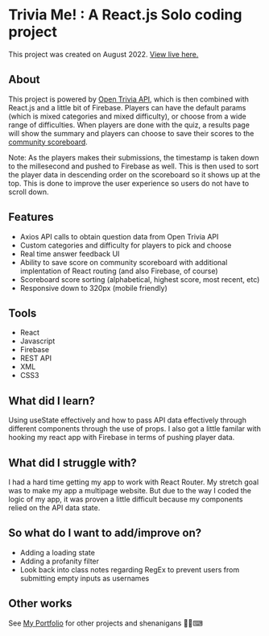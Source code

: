 # Trivia Me! : A React.js Solo coding project

This project was created on August 2022. [View live here.](https://trivia-main.netlify.app/)

## About

This project is powered by [Open Trivia API](https://opentdb.com/api_config.php), which is then combined with React.js and a little bit of Firebase. Players can have the default params (which is mixed categories and mixed difficulty), or choose from a wide range of difficulties. When players are done with the quiz, a results page will show the summary and players can choose to save their scores to the [community scoreboard](https://trivia-main.netlify.app/scoreboard). 

Note: As the players makes their submissions, the timestamp is taken down to the millesecond and pushed to Firebase as well. This is then used to sort the player data in descending order on the scoreboard so it shows up at the top. This is done to improve the user experience so users do not have to scroll down.

## Features

* Axios API calls to obtain question data from Open Trivia API
* Custom categories and difficulty for players to pick and choose
* Real time answer feedback UI
* Ability to save score on community scoreboard with additional implentation of React routing (and also Firebase, of course)
* Scoreboard score sorting (alphabetical, highest score, most recent, etc)
* Responsive down to 320px (mobile friendly)

## Tools

* React
* Javascript
* Firebase
* REST API
* XML
* CSS3

## What did I learn?

Using useState effectively and how to pass API data effectively through different components through the use of props. I also got a little familar with hooking my react app with Firebase in terms of pushing player data.

## What did I struggle with?

I had a hard time getting my app to work with React Router. My stretch goal was to make my app a multipage website. But due to the way I coded the logic of my app, it was proven a little difficult because my components relied on the API data state.

## So what do I want to add/improve on?

* Adding a loading state
* Adding a profanity filter
* Look back into class notes regarding RegEx to prevent users from submitting empty inputs as usernames

## Other works
See [My Portfolio](https://chxw.dev/) for other projects and shenanigans 💃🥳⌨
